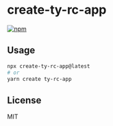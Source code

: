 # create-ty-rc-app

[![npm](https://img.shields.io/npm/v/create-ty-rc-app.svg)](https://www.npmjs.com/package/create-ty-rc-app)

## Usage

```bash
npx create-ty-rc-app@latest
# or
yarn create ty-rc-app
```

## License

MIT
